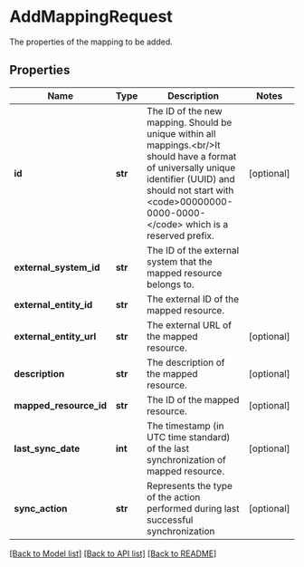 # AddMappingRequest

The properties of the mapping to be added.
## Properties
Name | Type | Description | Notes
------------ | ------------- | ------------- | -------------
**id** | **str** | The ID of the new mapping. Should be unique within all mappings.&lt;br/&gt;It should have a format of universally unique identifier (UUID) and should not start with &lt;code&gt;00000000-0000-0000-&lt;/code&gt; which is a reserved prefix. | [optional] 
**external_system_id** | **str** | The ID of the external system that the mapped resource belongs to. | 
**external_entity_id** | **str** | The external ID of the mapped resource. | 
**external_entity_url** | **str** | The external URL of the mapped resource. | [optional] 
**description** | **str** | The description of the mapped resource. | [optional] 
**mapped_resource_id** | **str** | The ID of the mapped resource. | [optional] 
**last_sync_date** | **int** | The timestamp (in UTC time standard) of the last synchronization of mapped resource. | [optional] 
**sync_action** | **str** | Represents the type of the action performed during last successful synchronization | [optional] 

[[Back to Model list]](../README.md#documentation-for-models) [[Back to API list]](../README.md#documentation-for-api-endpoints) [[Back to README]](../README.md)


